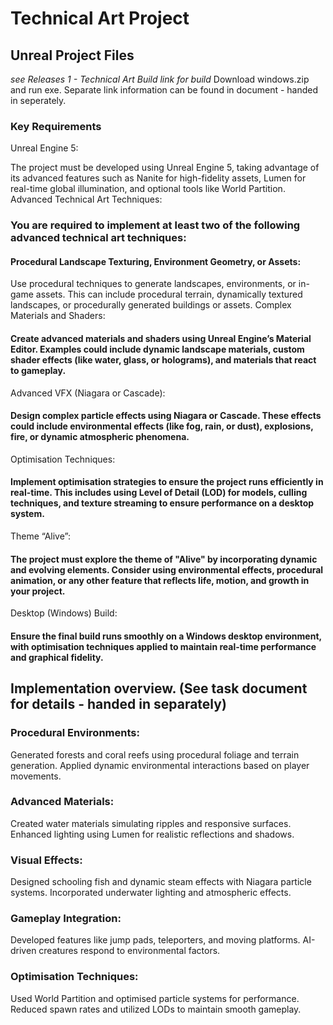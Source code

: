 # Technical Art Project

## Unreal Project Files 

*see Releases 1 - Technical Art Build link for build* Download windows.zip and run exe. Separate link information can be found in document - handed in seperately.

### Key Requirements
Unreal Engine 5:

The project must be developed using Unreal Engine 5, taking advantage of its advanced features such as Nanite for high-fidelity assets, Lumen for real-time global illumination, and optional tools like World Partition.
Advanced Technical Art Techniques:

### You are required to implement at least two of the following advanced technical art techniques:
#### Procedural Landscape Texturing, Environment Geometry, or Assets:
Use procedural techniques to generate landscapes, environments, or in-game assets. This can include procedural terrain, dynamically textured landscapes, or procedurally generated buildings or assets.
Complex Materials and Shaders:
#### Create advanced materials and shaders using Unreal Engine’s Material Editor. Examples could include dynamic landscape materials, custom shader effects (like water, glass, or holograms), and materials that react to gameplay.
Advanced VFX (Niagara or Cascade):
#### Design complex particle effects using Niagara or Cascade. These effects could include environmental effects (like fog, rain, or dust), explosions, fire, or dynamic atmospheric phenomena.
Optimisation Techniques:
#### Implement optimisation strategies to ensure the project runs efficiently in real-time. This includes using Level of Detail (LOD) for models, culling techniques, and texture streaming to ensure performance on a desktop system.
Theme “Alive”:

#### The project must explore the theme of "Alive" by incorporating dynamic and evolving elements. Consider using environmental effects, procedural animation, or any other feature that reflects life, motion, and growth in your project.
Desktop (Windows) Build:

#### Ensure the final build runs smoothly on a Windows desktop environment, with optimisation techniques applied to maintain real-time performance and graphical fidelity.


## Implementation overview. (See task document for details - handed in separately) 

### Procedural Environments:

Generated forests and coral reefs using procedural foliage and terrain generation.
Applied dynamic environmental interactions based on player movements.

### Advanced Materials:

Created water materials simulating ripples and responsive surfaces.
Enhanced lighting using Lumen for realistic reflections and shadows.

### Visual Effects:

Designed schooling fish and dynamic steam effects with Niagara particle systems.
Incorporated underwater lighting and atmospheric effects.

### Gameplay Integration:

Developed features like jump pads, teleporters, and moving platforms.
AI-driven creatures respond to environmental factors.

### Optimisation Techniques:

Used World Partition and optimised particle systems for performance.
Reduced spawn rates and utilized LODs to maintain smooth gameplay.
